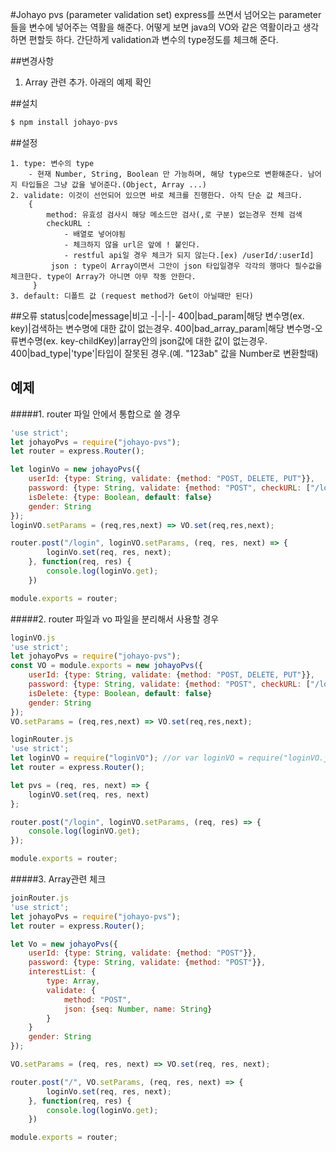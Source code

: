#Johayo pvs (parameter validation set)
 express를 쓰면서 넘어오는 parameter들을 변수에 넣어주는 역활을 해준다. 어떻게 보면 java의 VO와 같은 역활이라고 생각하면 편할듯 하다. 간단하게 validation과 변수의 type정도를 체크해 준다.
 
##변경사항
1. Array 관련 추가. 아래의 예제 확인

##설치
```javascript
$ npm install johayo-pvs
```

##설정
```
1. type: 변수의 type
	- 현재 Number, String, Boolean 만 가능하며, 해당 type으로 변환해준다. 남어지 타입들은 그냥 값을 넣어준다.(Object, Array ...)
2. validate: 이것이 선언되어 있으면 바로 체크를 진행한다. 아직 단순 값 체크다.
	{
    	method: 유효성 검사시 해당 메소드만 검사(,로 구분) 없는경우 전체 검색
        checkURL :
            - 배열로 넣어야됨
            - 체크하지 않을 url은 앞에 ! 붙인다.
            - restful api일 경우 체크가 되지 않는다.[ex) /userId/:userId]
         json : type이 Array이면서 그안이 json 타입일경우 각각의 행마다 필수값을 체크한다. type이 Array가 아니면 아무 작동 안한다.
     }
3. default: 디폴트 값 (request method가 Get이 아닐때만 된다)
```

##오류
status|code|message|비고
-|-|-|-
400|bad_param|해당 변수명(ex. key)|검색하는 변수명에 대한 값이 없는경우.
400|bad_array_param|해당 변수명-오류변수명(ex. key-childKey)|array안의 json값에 대한 값이 없는경우.
400|bad_type|'type'|타입이 잘못된 경우.(예. "123ab" 값을 Number로 변환할때)


## 예제
#####1. router 파일 안에서 통합으로 쓸 경우
```javascript
'use strict';
let johayoPvs = require("johayo-pvs");
let router = express.Router();

let loginVo = new johayoPvs({
	userId: {type: String, validate: {method: "POST, DELETE, PUT"}},
    password: {type: String, validate: {method: "POST", checkURL: ["/login", "/join"]}},
    isDelete: {type: Boolean, default: false}
    gender: String
});
loginVO.setParams = (req,res,next) => VO.set(req,res,next);

router.post("/login", loginVO.setParams, (req, res, next) => {
        loginVo.set(req, res, next);
    }, function(req, res) {
	    console.log(loginVo.get);
    })

module.exports = router;
```

#####2. router 파일과 vo 파일을 분리해서 사용할 경우
```javascript
loginVO.js
'use strict';
let johayoPvs = require("johayo-pvs");
const VO = module.exports = new johayoPvs({
	userId: {type: String, validate: {method: "POST, DELETE, PUT"}},
    password: {type: String, validate: {method: "POST", checkURL: ["/login", "/join"]}},
    isDelete: {type: Boolean, default: false}
    gender: String
});
VO.setParams = (req,res,next) => VO.set(req,res,next);
```

```javascript
loginRouter.js
'use strict';
let loginVO = require("loginVO"); //or var loginVO = require("loginVO.js")
let router = express.Router();

let pvs = (req, res, next) => {
    loginVO.set(req, res, next)
};

router.post("/login", loginVO.setParams, (req, res) => {
	console.log(loginVO.get);
});

module.exports = router;
```

#####3. Array관련 체크
```javascript
joinRouter.js
'use strict';
let johayoPvs = require("johayo-pvs");
let router = express.Router();

let Vo = new johayoPvs({
	userId: {type: String, validate: {method: "POST"}},
    password: {type: String, validate: {method: "POST"}},
    interestList: {
    	type: Array,
        validate: {
        	method: "POST",
            json: {seq: Number, name: String}
        }
    }
    gender: String
});

VO.setParams = (req, res, next) => VO.set(req, res, next);

router.post("/", VO.setParams, (req, res, next) => {
        loginVo.set(req, res, next);
    }, function(req, res) {
	    console.log(loginVo.get);
    })

module.exports = router;
```